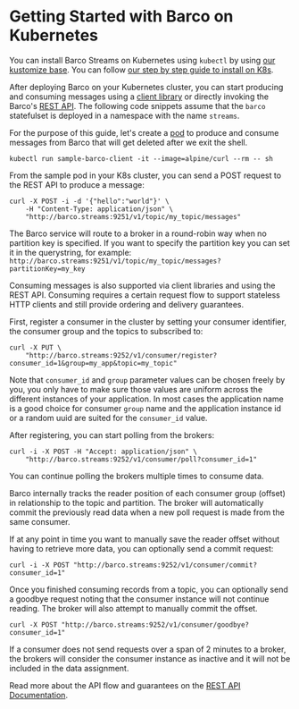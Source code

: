 # Getting Started with Barco on Kubernetes

You can install Barco Streams on Kubernetes using `kubectl` by using [our kustomize base][kustomize-base]. You can
follow [our step by step guide to install on K8s](../install/KUBERNETES.md).

After deploying Barco on your Kubernetes cluster, you can start producing and consuming messages using a
[client library][go-client] or directly invoking the Barco's [REST API][rest-api]. The following code snippets
assume that the `barco` statefulset is deployed in a namespace with the name `streams`.

For the purpose of this guide, let's create a [pod] to produce and consume messages from Barco that will get deleted
after we exit the shell.

```shell
kubectl run sample-barco-client -it --image=alpine/curl --rm -- sh
```

From the sample pod in your K8s cluster, you can send a POST request to the REST API to produce a message:

```shell
curl -X POST -i -d '{"hello":"world"}' \
    -H "Content-Type: application/json" \
    "http://barco.streams:9251/v1/topic/my_topic/messages"
```

The Barco service will route to a broker in a round-robin way when no partition key is specified. If you want to
specify the partition key you can set it in the querystring, for example:
`http://barco.streams:9251/v1/topic/my_topic/messages?partitionKey=my_key`

Consuming messages is also supported via client libraries and using the REST API. Consuming requires a certain
request flow to support stateless HTTP clients and still provide ordering and delivery guarantees.

First, register a consumer in the cluster by setting your consumer identifier, the consumer group and
the topics to subscribed to:

```shell
curl -X PUT \
    "http://barco.streams:9252/v1/consumer/register?consumer_id=1&group=my_app&topic=my_topic"
```

Note that `consumer_id` and `group` parameter values can be chosen freely by you, you only have to make sure
those values are uniform across the different instances of your application. In most cases the application name is a
good choice for consumer `group` name and the application instance id or a random uuid are suited for the `consumer_id`
value.

After registering, you can start polling from the brokers:

```shell
curl -i -X POST -H "Accept: application/json" \
    "http://barco.streams:9252/v1/consumer/poll?consumer_id=1"
```

You can continue polling the brokers multiple times to consume data.

Barco internally tracks the reader position of each consumer group (offset) in relationship to the topic and partition.
The broker will automatically commit the previously read data when a new poll request is made from the same consumer.

If at any point in time you want to manually save the reader offset without having to retrieve more data, you
can optionally send a commit request:

```shell
curl -i -X POST "http://barco.streams:9252/v1/consumer/commit?consumer_id=1"
```

Once you finished consuming records from a topic, you can optionally send a goodbye request noting that the consumer
instance will not continue reading. The broker will also attempt to manually commit the offset.

```shell
curl -X POST "http://barco.streams:9252/v1/consumer/goodbye?consumer_id=1"
```

If a consumer does not send requests over a span of 2 minutes to a broker, the brokers will consider the consumer
instance as inactive and it will not be included in the data assignment.

Read more about the API flow and guarantees on the [REST API Documentation][rest-api].

[go-client]: https://github.com/barcostreams/go-client
[kustomize-base]: https://github.com/barcostreams/barco/tree/main/deploy/kubernetes/
[rest-api]: ../REST_API.md
[pod]: https://kubernetes.io/docs/concepts/workloads/pods/
